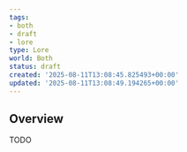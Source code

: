 ```yaml
---
tags:
- both
- draft
- lore
type: Lore
world: Both
status: draft
created: '2025-08-11T13:08:45.825493+00:00'
updated: '2025-08-11T13:08:49.194265+00:00'
---
```



## Overview

TODO
